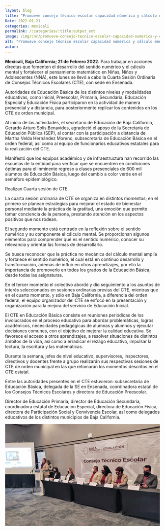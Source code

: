 ```yaml
---
layout: blog
title: "Promueve consejo técnico escolar capacidad númerica y cálculo mental en estudiantes de bc"
Date: 2022-01-21
categories: mexicali
permalink: /:categories/:title:output_ext
image: /img/cnr/promueve-consejo-tecnico-escolar-capacidad-numerica-y-calculo-mental.png
alt: "Promueve consejo técnico escolar capacidad númerica y cálculo mental en estudiantes de bc"
autor:
---
```


**Mexicali, Baja California; 21 de Febrero 2022.** 
Para trabajar en acciones directas que fomenten el desarrollo del sentido numérico y el cálculo mental y fortalecer el pensamiento matemático en Niñas, Niños y Adolescentes (NNA), este lunes se llevó a cabo la Cuarta Sesión Ordinaria de Consejos Técnicos Escolares (CTE), con sede en Ensenada.

Autoridades de Educación Básica de los distintos niveles y modalidades educativas, como Inicial, Preescolar, Primaria, Secundaria, Educación Especial y Educación Física participaron en la actividad de manera presencial y a distancia, para posteriormente replicar los contenidos en los CTE de orden municipal. 

Al inicio de las actividades, el secretario de Educación de Baja California, Gerardo Arturo Solís Benavides, agradeció el apoyo de la Secretaría de Educación Pública (SEP), al contar con la participación a distancia de Martha Velda Hernández Moreno, subsecretaria de Educación Básica en el orden federal, así como al equipo de funcionarios educativos estatales para la realización del CTE.

Manifestó que los equipos académico y de infraestructura han recorrido las escuelas de la entidad para verificar que se encuentren en condiciones óptimas para el inminente regreso a clases presenciales de 600 mil alumnos de Educación Básica, luego del cambio a color verde en el semáforo epidemiológico.

Realizan Cuarta sesión de CTE

La cuarta sesión ordinaria de CTE se organiza en distintos momentos; en el primero se planean  estrategias para mejorar el estado de bienestar personal mediante la práctica de la gratitud, una emoción que permite tomar conciencia de la persona, prestando atención en los aspectos positivos que nos rodean. 

El segundo momento está centrado en la reflexión sobre el sentido numérico y su componente el cálculo mental. Se proporcionan algunos elementos para comprender qué es el sentido numérico, conocer su relevancia y orientar las formas de desarrollarlo. 

Se busca reconocer que la práctica no mecánica del cálculo mental amplía y fortalece el sentido numérico, el cual está en continuo desarrollo y transformación, además de influir en otros aprendizajes, por ello la importancia de promoverlo en todos los grados de la Educación Básica, desde todas las asignaturas.

En el tercer momento el colectivo abordó y dio seguimiento a los asuntos de interés seleccionados en sesiones ordinarias previas del CTE, mientras que en el cuarto momento, y sólo en Baja California, a diferencia del orden federal, el equipo organizador del CTE se enfocó en la presentación y organización para la mejora del servicio de Educación Inicial. 

El CTE en Educación Básica consiste en reuniones periódicas de los involucrados en el proceso educativo para abordar problemáticas, logros académicos, necesidades pedagógicas de alumnas y alumnos y ejecutar decisiones comunes, con el objetivo de mejorar la calidad educativa. Se favorece el acceso a otros aprendizajes, a resolver situaciones de distintos ámbitos de la vida, así como a erradicar el rezago educativo, impulsar la lectura, la escritura y las matemáticas.

Durante la semana, jefes de nivel educativo, supervisores, inspectores, directivos y docentes frente a grupo realizarán sus respectivas sesiones de CTE de orden municipal en las que retomarán los momentos descritos en el CTE estatal. 

Entre las autoridades presentes en el CTE estuvieron:  subsecretaria de Educación Básica, delegada de la SE en Ensenada, coordinadora estatal de los Consejos Técnicos Escolares y directora de Educación Preescolar. 

Director de Educación Primaria;  director de Educación Secundaria, coordinadora estatal de Educación Especial, directora de Educación Física, directora de Participación Social y Convivencia Escolar, así como delegados educativos de los distintos municipios de Baja California.

<div id="carouselExampleSlidesOnly" class="carousel slide" data-ride="carousel">
  <div class="carousel-inner">
    <div class="carousel-item active">
       <img class="d-block w-100" src="/img/cnr/promueve-consejo-tecnico-escolar-capacidad-numerica-y-calculo-mental.png" loading="lazy"  alt="Promueve consejo técnico escolar capacidad númerica y cálculo mental en estudiantes de bc">
    </div>
  </div>
</div>